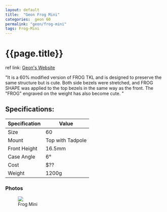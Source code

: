 ```yaml
---
layout: default
title:  "Geon Frog Mini"
categories:  geon 60
permalink: "geon/frog-mini"
tags: Frog-Mini
---
```

# {{page.title}}

ref link: [Geon's Website](https://geon.works/pages/frog-mini)

"It is a 60% modified version of FROG TKL and is designed to preserve the same structure but is cute. Both side bezels were stretched, and FROG SHAPE was applied to the top bezels in the same way as the front. The "FROG" engraved on the weight has also become cute.
"

## Specifications:

| Specification | Value |
|---|---|
| Size | 60 |
| Mount | Top with Tadpole |
| Front Height | 16.5mm |
| Case Angle | 6° |
| Cost | $?? |
| Weight | 1200g |

### Photos
<figure>
<img src="{{ 'assets/images/geon/frog-mini/frog-mini-render.png' | relative_url }}">
<figcaption>Frog Mini</figcaption>
</figure>
